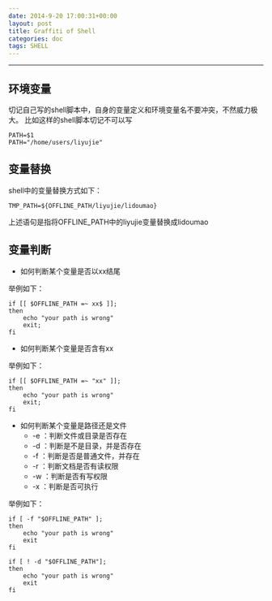 ```yaml
---
date: 2014-9-20 17:00:31+00:00
layout: post
title: Graffiti of Shell
categories: doc
tags: SHELL
---
```


----------

## 环境变量
 
切记自己写的shell脚本中，自身的变量定义和环境变量名不要冲突，不然威力极大。
比如这样的shell脚本切记不可以写

    PATH=$1
    PATH="/home/users/liyujie"

## 变量替换

shell中的变量替换方式如下：

    TMP_PATH=${OFFLINE_PATH/liyujie/lidoumao}
   
   上述语句是指将OFFLINE_PATH中的liyujie变量替换成lidoumao


## 变量判断

 - 如何判断某个变量是否以xx结尾

 举例如下：

    if [[ $OFFLINE_PATH =~ xx$ ]];
    then
        echo "your path is wrong"
        exit;
    fi

	
 - 如何判断某个变量是否含有xx
 
 举例如下：

 
    if [[ $OFFLINE_PATH =~ "xx" ]];
    then
        echo "your path is wrong"
        exit;
    fi

	
 - 如何判断某个变量是路径还是文件
	 - -e ：判断文件或目录是否存在
	 - -d ：判断是不是目录，并是否存在
	 - -f ：判断是否是普通文件，并存在
	 - -r ：判断文档是否有读权限
	 - -w ：判断是否有写权限
	 - -x ：判断是否可执行
	
举例如下：

    if [ -f "$OFFLINE_PATH" ]; 
    then
        echo "your path is wrong"
        exit
    fi

    if [ ! -d "$OFFLINE_PATH"]; 
    then
        echo "your path is wrong"
        exit
    fi
	
 


